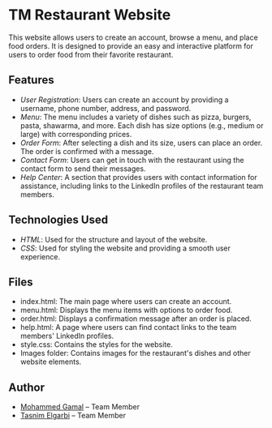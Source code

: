 # TM Restaurant Website

This website allows users to create an account, browse a menu, and place food orders. It is designed to provide an easy and interactive platform for users to order food from their favorite restaurant.

## Features

- *User Registration*: Users can create an account by providing a username, phone number, address, and password.
- *Menu*: The menu includes a variety of dishes such as pizza, burgers, pasta, shawarma, and more. Each dish has size options (e.g., medium or large) with corresponding prices.
- *Order Form*: After selecting a dish and its size, users can place an order. The order is confirmed with a message.
- *Contact Form*: Users can get in touch with the restaurant using the contact form to send their messages.
- *Help Center*: A section that provides users with contact information for assistance, including links to the LinkedIn profiles of the restaurant team members.

## Technologies Used

- *HTML*: Used for the structure and layout of the website.
- *CSS*: Used for styling the website and providing a smooth user experience.

## Files

- index.html: The main page where users can create an account.
- menu.html: Displays the menu items with options to order food.
- order.html: Displays a confirmation message after an order is placed.
- help.html: A page where users can find contact links to the team members' LinkedIn profiles.
- style.css: Contains the styles for the website.
- Images folder: Contains images for the restaurant's dishes and other website elements.

## Author

- [Mohammed Gamal](https://github.com/mohammed-gamal-abdelmeged) – Team Member
- [Tasnim Elgarbi](https://github.com/tasnimelgarbi) – Team Member 
